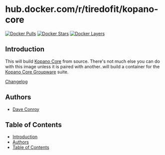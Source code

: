 # hub.docker.com/r/tiredofit/kopano-core

[![Docker Pulls](https://img.shields.io/docker/pulls/tiredofit/kopano-core.svg)](https://hub.docker.com/r/tiredofit/kopano-core)
[![Docker Stars](https://img.shields.io/docker/stars/tiredofit/kopano-core.svg)](https://hub.docker.com/r/tiredofit/kopano-core)
[![Docker Layers](https://images.microbadger.com/badges/image/tiredofit/kopano-core.svg)](https://microbadger.com/images/tiredofit/kopano-core)

## Introduction

This will build [Kopano Core](https://kopano.io/) from source. There's not much else you can do with this image unless it is paired with another..will build a container for the [Kopano Core Groupware](https://kopano.io/) suite.


[Changelog](CHANGELOG.md)

## Authors

- [Dave Conroy](https://github.com/tiredofit)

## Table of Contents

- [Introduction](#introduction)
- [Authors](#authors)
- [Table of Contents](#table-of-contents)

